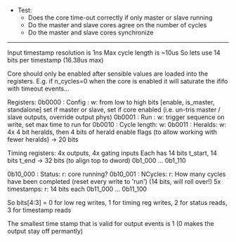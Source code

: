 - Test:
    - Does the core time-out correctly if only master or slave running
    - Do the master and slave cores agree on the number of cycles
    - Do the master and slave cores synchronize


---

Input timestamp resolution is 1ns
Max cycle length is ~10us
So lets use 14 bits per timestamp (16.38us max)

Core should only be enabled after sensible values are loaded into the registers.
E.g. if n_cycles=0 when the core is enabled it will saturate the ififo with timeout events...


Registers:
0b0000 : Config : w:
    from low to high bits [enable, is_master, standalone]
    set if master or slave, set if core enabled (i.e. un-tris master / slave outputs, override output phys)
0b0001 : Run : w: trigger sequence on write, set max time to run for
0b0010 : Cycle length: w:
0b0011 : Heralds: w: 4x 4 bit heralds, then 4 bits of herald enable flags (to allow working with fewer heralds) -> 20 bits

Timing registers: 4x outputs, 4x gating inputs
Each has 14 bits t_start, 14 bits t_end -> 32 bits (to align top to dword)
0b1_000 ... 0b1_110


0b10_000 : Status: r: core running?
0b10_001 : NCycles: r: How many cycles have been completed (reset every write to 'run') (14 bits, will roll over!)
5x timestamps: r: 14 bits each
0b11_000 ... 0b11_100

So bits[4:3] = 0 for low reg writes, 1 for timing reg writes, 2 for status reads, 3 for timestamp reads


The smallest time stamp that is valid for output events is 1 (0 makes the output stay off permantly)
